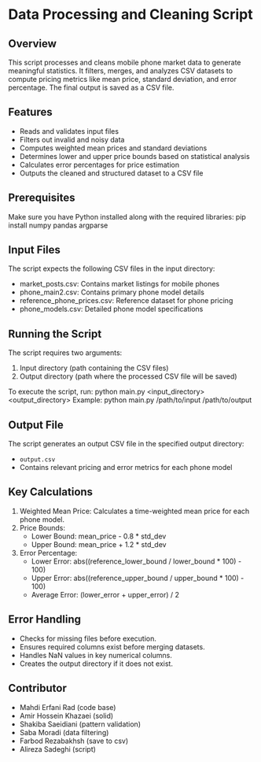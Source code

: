# Data Processing and Cleaning Script

## Overview

This script processes and cleans mobile phone market data to generate meaningful statistics. It filters, merges, and
analyzes CSV datasets to compute pricing metrics like mean price, standard deviation, and error percentage. The final
output is saved as a CSV file.

## Features

- Reads and validates input files
- Filters out invalid and noisy data
- Computes weighted mean prices and standard deviations
- Determines lower and upper price bounds based on statistical analysis
- Calculates error percentages for price estimation
- Outputs the cleaned and structured dataset to a CSV file

## Prerequisites

Make sure you have Python installed along with the required libraries:
pip install numpy pandas argparse

## Input Files

The script expects the following CSV files in the input directory:

- market_posts.csv: Contains market listings for mobile phones
- phone_main2.csv: Contains primary phone model details
- reference_phone_prices.csv: Reference dataset for phone pricing
- phone_models.csv: Detailed phone model specifications

## Running the Script

The script requires two arguments:

1. Input directory (path containing the CSV files)
2. Output directory (path where the processed CSV file will be saved)

To execute the script, run:
python main.py <input_directory> <output_directory>
Example:
python main.py /path/to/input /path/to/output

## Output File

The script generates an output CSV file in the specified output directory:

- `output.csv`
- Contains relevant pricing and error metrics for each phone model

## Key Calculations

1. Weighted Mean Price: Calculates a time-weighted mean price for each phone model.
2. Price Bounds:
    - Lower Bound: mean_price - 0.8 * std_dev
    - Upper Bound: mean_price + 1.2 * std_dev
3. Error Percentage:
    - Lower Error: abs((reference_lower_bound / lower_bound * 100) - 100)
    - Upper Error: abs((reference_upper_bound / upper_bound * 100) - 100)
    - Average Error: (lower_error + upper_error) / 2

## Error Handling

- Checks for missing files before execution.
- Ensures required columns exist before merging datasets.
- Handles NaN values in key numerical columns.
- Creates the output directory if it does not exist.

## Contributor

- Mahdi Erfani Rad (code base)
- Amir Hossein Khazaei (solid)
- Shakiba Saeidiani (pattern validation)
- Saba Moradi (data filtering)
- Farbod Rezabakhsh (save to csv)
- Alireza Sadeghi (script)